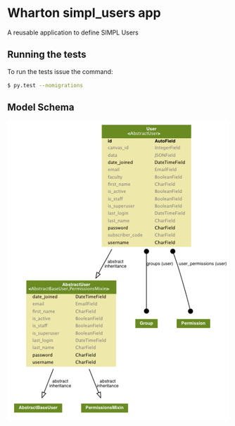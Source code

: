 # Wharton simpl_users app

A reusable application to define SIMPL Users

## Running the tests

To run the tests issue the command:

```bash
$ py.test --nomigrations
```

## Model Schema

![](docs/models.png)

